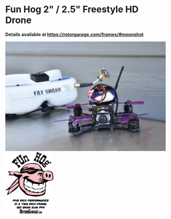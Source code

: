 # Fun Hog 2" / 2.5" Freestyle HD Drone

__Details available at https://rotorgarage.com/frames/#moonshot__


<img style="" src="/assets/fh1.png"/>

<img style="width:300px;max-width:30%;" src="/assets/hog-logo.png"/>
